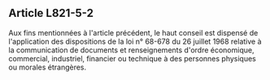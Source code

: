 Article L821-5-2
----
Aux fins mentionnées à l'article précédent, le haut conseil est dispensé de
l'application des dispositions de la loi n° 68-678 du 26 juillet 1968 relative à
la communication de documents et renseignements d'ordre économique, commercial,
industriel, financier ou technique à des personnes physiques ou morales
étrangères.
